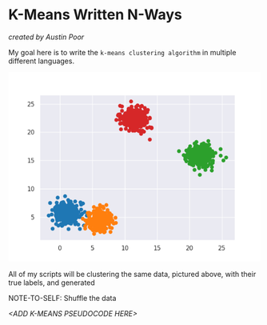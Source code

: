 # K-Means Written N-Ways

_created by Austin Poor_

My goal here is to write the `k-means clustering algorithm` in multiple different languages.

![plot of source data](_data/ground-truth-plot.png)

All of my scripts will be clustering the same data, pictured above, with their true labels, and generated

NOTE-TO-SELF: Shuffle the data

_\<ADD K-MEANS PSEUDOCODE HERE>_

